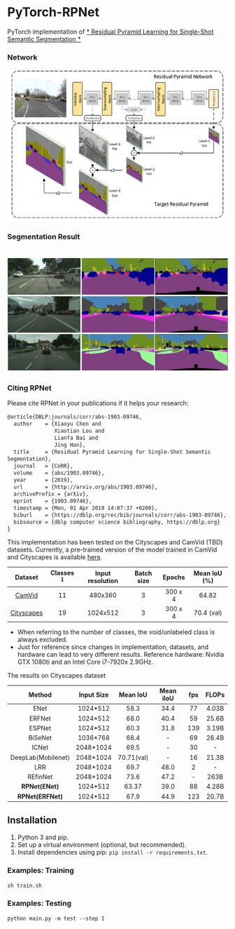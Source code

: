 # PyTorch-RPNet

PyTorch implementation of [* Residual Pyramid Learning for Single-Shot Semantic Segmentation *](https://arxiv.org/abs/1903.09746)

### Network
![image_1](pictures/1.png)

### Segmentation Result
<h1 align="center">
  <img src="pictures/2.png"><br/>
</h1>

### Citing RPNet

Please cite RPNet in your publications if it helps your research:

    @article{DBLP:journals/corr/abs-1903-09746,
      author    = {Xiaoyu Chen and
                   Xiaotian Lou and
                   Lianfa Bai and
                   Jing Han},
      title     = {Residual Pyramid Learning for Single-Shot Semantic Segmentation},
      journal   = {CoRR},
      volume    = {abs/1903.09746},
      year      = {2019},
      url       = {http://arxiv.org/abs/1903.09746},
      archivePrefix = {arXiv},
      eprint    = {1903.09746},
      timestamp = {Mon, 01 Apr 2019 14:07:37 +0200},
      biburl    = {https://dblp.org/rec/bib/journals/corr/abs-1903-09746},
      bibsource = {dblp computer science bibliography, https://dblp.org}
    }



This implementation has been tested on the Cityscapes and CamVid (TBD) datasets. Currently, a pre-trained version of the model trained in CamVid and Cityscapes is available [here](https://github.com/superlxt/RPnet-Pytorch/tree/master/save).


|                                Dataset                               | Classes <sup>1</sup> | Input resolution | Batch size |    Epochs  |    Mean IoU (%)   |
|:--------------------------------------------------------------------:|:--------------------:|:----------------:|:----------:|:----------:|:-----------------:|
| [CamVid](http://mi.eng.cam.ac.uk/research/projects/VideoRec/CamVid/) |          11          |      480x360     |      3     |   300 x 4  |       64.82       |
|           [Cityscapes](https://www.cityscapes-dataset.com/)          |          19          |     1024x512     |      3     |   300 x 4  |     70.4 (val)    |

* When referring to the number of classes, the void/unlabeled class is always excluded.<br/>
* Just for reference since changes in implementation, datasets, and hardware can lead to very different results. Reference hardware: Nvidia GTX 1080ti and an Intel Core i7-7920x 2.9GHz. 


The results on Cityscapes dataset


|      Method      |   Input Size   |   Mean IoU   |   Mean iIoU   |    fps   |    FLOPs   |
|:----------------:|:--------------:|:------------:|:-------------:|:--------:|:----------:|
|       ENet       |    1024*512    |     58.3     |      34.4     |    77    |    4.03B   |
|      ERFNet      |    1024*512    |     68.0     |      40.4     |    59    |    25.6B   |
|      ESPNet      |    1024*512    |     60.3     |      31.8     |    139   |    3.19B   |
|      BiSeNet     |    1036*768    |     68.4     |       -       |    69    |    26.4B   |
|       ICNet      |    2048*1024   |     69.5     |       -       |    30    |      -     |
|DeepLab(Mobilenet)|    2048*1024   |  70.71(val)  |       -       |    16    |    21.3B   |
|       LRR        |    2048*1024   |     69.7     |      48.0     |    2     |      -     |
|     REfinNet     |    2048*1024   |     73.6     |      47.2     |    -     |     263B   |
| **RPNet(ENet)**  |    1024*512    |     63.37    |      39.0     |    88    |    4.28B   |
| **RPNet(ERFNet)**|    1024*512    |     67.9     |      44.9     |    123   |    20.7B   |



## Installation

1. Python 3 and pip.
2. Set up a virtual environment (optional, but recommended).
3. Install dependencies using pip: ``pip install -r requirements.txt``.



### Examples: Training

```
sh train.sh
```

### Examples: Testing

```
python main.py -m test --step 1
```

